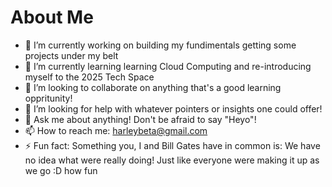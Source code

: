 # About Me




- 🔭 I’m currently working on building my fundimentals getting some projects under my belt
- 🌱 I’m currently learning learning Cloud Computing and re-introducing myself to the 2025 Tech Space
- 👯 I’m looking to collaborate on anything that's a good learning oppritunity!
- 🤔 I’m looking for help with whatever pointers or insights one could offer!
- 💬 Ask me about anything! Don't be afraid to say "Heyo"!
- 📫 How to reach me: harleybeta@gmail.com
- ⚡ Fun fact: Something you, I and Bill Gates have in common is: We have no idea what were really doing! Just like everyone were making it up as we go :D how fun


